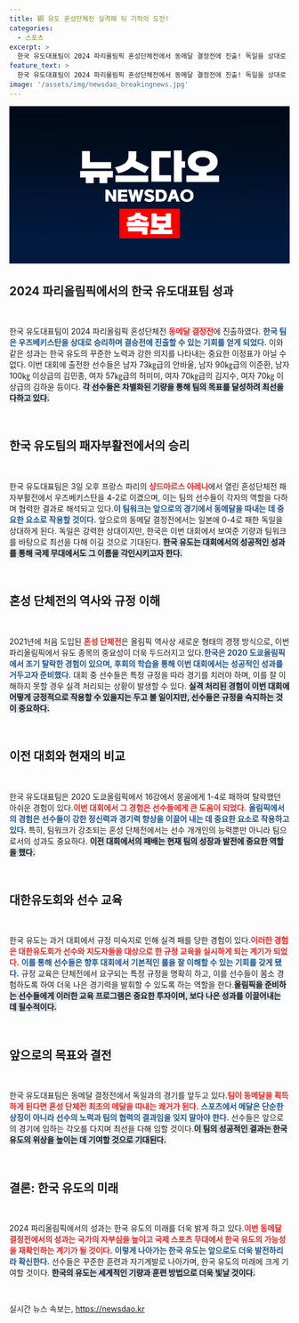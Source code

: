 ```yaml
---
title: 銅 유도 혼성단체전 실격패 뒤 기적의 도전!
categories:
  - 스포츠
excerpt: >
  한국 유도대표팀이 2024 파리올림픽 혼성단체전에서 동메달 결정전에 진출! 독일을 상대로 첫 메달 목표에 도전합니다. 유도 역사에 길이 남을 순간이 다가옵니다! 클릭해 자세한 소식을 확인하세요!
feature_text: >
  한국 유도대표팀이 2024 파리올림픽 혼성단체전에서 동메달 결정전에 진출! 독일을 상대로 첫 메달 목표에 도전합니다. 유도 역사에 길이 남을 순간이 다가옵니다! 클릭해 자세한 소식을 확인하세요!
image: '/assets/img/newsdao_breakingnews.jpg'
---
```


<p><img src="/assets/img/newsdao_breakingnews.jpg" alt="firstkoreanews 속보" /></p>

<h2 data-ke-size="size26">2024 파리올림픽에서의 한국 유도대표팀 성과</h2>

<p data-ke-size="size16">&nbsp;</p>  

<p>한국 유도대표팀이 2024 파리올림픽 혼성단체전 <b><span style="color: #ee2323;">동메달 결정전</span></b>에 진출하였다. <b><span style="color: #1a5490;">한국 팀은 우즈베키스탄을 상대로 승리하며 결승전에 진출할 수 있는 기회를 얻게 되었다.</span></b> 이와 같은 성과는 한국 유도의 꾸준한 노력과 강한 의지를 나타내는 중요한 이정표가 아닐 수 없다. 이번 대회에 출전한 선수들은 남자 73㎏급의 안바울, 남자 90㎏급의 이준환, 남자 100㎏ 이상급의 김민종, 여자 57㎏급의 허미미, 여자 70㎏급의 김지수, 여자 70㎏ 이상급의 김하윤 등이다. <b><span style="background-color: #21538527;">각 선수들은 차별화된 기량을 통해 팀의 목표를 달성하려 최선을 다하고 있다.</span></b></p>

<p data-ke-size="size16">&nbsp;</p>  

<h2 data-ke-size="size26">한국 유도팀의 패자부활전에서의 승리</h2>

<p data-ke-size="size16">&nbsp;</p>  

<p>한국 유도대표팀은 3일 오후 프랑스 파리의 <b><span style="color: #ee2323;">샹드마르스 아레나</span></b>에서 열린 혼성단체전 패자부활전에서 우즈베키스탄을 4-2로 이겼으며, 이는 팀의 선수들이 각자의 역할을 다하며 협력한 결과로 해석되고 있다.<b><span style="color: #1a5490;">이 팀워크는 앞으로의 경기에서 동메달을 따내는 데 중요한 요소로 작용할 것이다.</span></b> 앞으로의 동메달 결정전에서는 일본에 0-4로 패한 독일을 상대하게 된다. 독일은 강력한 상대이지만, 한국은 이번 대회에서 보여준 기량과 팀워크를 바탕으로 최선을 다해 이길 것으로 기대된다. <b><span style="background-color: #21538527;">한국 유도는 대회에서의 성공적인 성과를 통해 국제 무대에서도 그 이름을 각인시키고자 한다.</span></b></p>

<p data-ke-size="size16">&nbsp;</p>  

<h2 data-ke-size="size26">혼성 단체전의 역사와 규정 이해</h2>

<p data-ke-size="size16">&nbsp;</p>  

<p>2021년에 처음 도입된 <b><span style="color: #ee2323;">혼성 단체전</span></b>은 올림픽 역사상 새로운 형태의 경쟁 방식으로, 이번 파리올림픽에서 유도 종목의 중요성이 더욱 두드러지고 있다.<b><span style="color: #1a5490;">한국은 2020 도쿄올림픽에서 조기 탈락한 경험이 있으며, 후회의 학습을 통해 이번 대회에서는 성공적인 성과를 거두고자 준비했다.</span></b> 대회 중 선수들은 특정 규정을 따라 경기를 치러야 하며, 이를 잘 이해하지 못할 경우 실격 처리되는 상황이 발생할 수 있다. <b><span style="background-color: #21538527;">실격 처리된 경험이 이번 대회에 어떻게 긍정적으로 작용할 수 있을지는 두고 볼 일이지만, 선수들은 규정을 숙지하는 것이 중요하다.</span></b></p>

<p data-ke-size="size16">&nbsp;</p>  

<h2 data-ke-size="size26">이전 대회와 현재의 비교</h2>

<p data-ke-size="size16">&nbsp;</p>  

<p>한국 유도대표팀은 2020 도쿄올림픽에서 16강에서 몽골에게 1-4로 패하여 탈락했던 아쉬운 경험이 있다.<b><span style="color: #ee2323;">이번 대회에서 그 경험은 선수들에게 큰 도움이 되었다.</span></b> <b><span style="color: #1a5490;">올림픽에서의 경험은 선수들이 강한 정신력과 경기력 향상을 이끌어 내는 데 중요한 요소로 작용하고 있다.</span></b> 특히, 팀워크가 강조되는 혼성 단체전에서는 선수 개개인의 능력뿐만 아니라 팀으로서의 성과도 중요하다. <b><span style="background-color: #21538527;">이전 대회에서의 패배는 현재 팀의 성장과 발전에 중요한 역할을 했다.</span></b></p>

<p data-ke-size="size16">&nbsp;</p>  

<h2 data-ke-size="size26">대한유도회와 선수 교육</h2>

<p data-ke-size="size16">&nbsp;</p>  

<p>한국 유도는 과거 대회에서 규정 미숙지로 인해 실격 패를 당한 경험이 있다.<b><span style="color: #ee2323;">이러한 경험은 대한유도회가 선수와 지도자들을 대상으로 한 규정 교육을 실시하게 되는 계기가 되었다.</span></b> <b><span style="color: #1a5490;">이를 통해 선수들은 향후 대회에서 기본적인 룰을 잘 이해할 수 있는 기회를 갖게 됐다.</span></b> 규정 교육은 단체전에서 요구되는 특정 규정을 명확히 하고, 이를 선수들이 몸소 경험하도록 하여 더욱 나은 경기력을 발휘할 수 있도록 하는 역할을 한다.<b><span style="background-color: #21538527;">올림픽을 준비하는 선수들에게 이러한 교육 프로그램은 중요한 투자이며, 보다 나은 성과를 이끌어내는 데 필수적이다.</span></b></p>

<p data-ke-size="size16">&nbsp;</p>  

<h2 data-ke-size="size26">앞으로의 목표와 결전</h2>

<p data-ke-size="size16">&nbsp;</p>  

<p>한국 유도대표팀은 동메달 결정전에서 독일과의 경기를 앞두고 있다.<b><span style="color: #ee2323;">팀이 동메달을 획득하게 된다면 혼성 단체전 최초의 메달을 따내는 쾌거가 된다.</span></b> <b><span style="color: #1a5490;">스포츠에서 메달은 단순한 상징이 아니라 선수의 노력과 팀의 협력의 결과임을 잊지 말아야 한다.</span></b> 선수들은 앞으로의 경기에 임하는 각오를 다지며 최선을 다해 임할 것이다.<b><span style="background-color: #21538527;">이 팀의 성공적인 결과는 한국 유도의 위상을 높이는 데 기여할 것으로 기대된다.</span></b> </p>

<p data-ke-size="size16">&nbsp;</p>  

<h2 data-ke-size="size26">결론: 한국 유도의 미래</h2>

<p data-ke-size="size16">&nbsp;</p>  

<p>2024 파리올림픽에서의 성과는 한국 유도의 미래를 더욱 밝게 하고 있다.<b><span style="color: #ee2323;">이번 동메달 결정전에서의 성과는 국가의 자부심을 높이고 국제 스포츠 무대에서 한국 유도의 가능성을 재확인하는 계기가 될 것이다.</span></b> <b><span style="color: #1a5490;">이렇게 나아가는 한국 유도는 앞으로도 더욱 발전하리라 확신한다.</span></b> 선수들은 꾸준한 훈련과 자기계발로 나아가며, 한국 유도의 미래에 크게 기여할 것이다. <b><span style="background-color: #21538527;">한국의 유도는 세계적인 기량과 훈련 방법으로 더욱 빛날 것이다.</span></b></p>

<p data-ke-size="size16">&nbsp;</p>  
실시간 뉴스 속보는, <a href="https://newsdao.kr" rel="dofollow">https://newsdao.kr</a>


